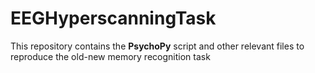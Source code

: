 # EEGHyperscanningTask

This repository contains the **PsychoPy** script and other relevant files to reproduce the old-new memory recognition task
